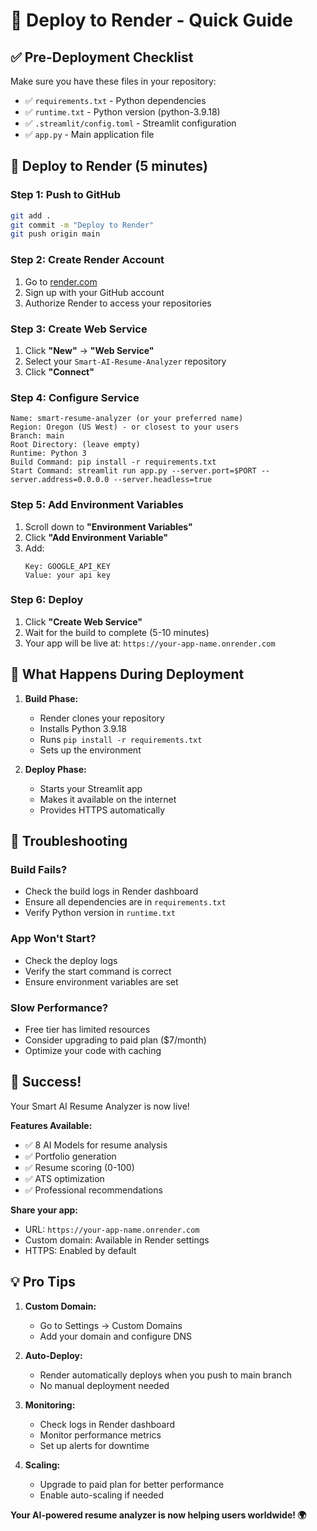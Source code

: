 # 🎨 Deploy to Render - Quick Guide

## ✅ **Pre-Deployment Checklist**

Make sure you have these files in your repository:
- ✅ `requirements.txt` - Python dependencies
- ✅ `runtime.txt` - Python version (python-3.9.18)
- ✅ `.streamlit/config.toml` - Streamlit configuration
- ✅ `app.py` - Main application file

## 🚀 **Deploy to Render (5 minutes)**

### **Step 1: Push to GitHub**
```bash
git add .
git commit -m "Deploy to Render"
git push origin main
```

### **Step 2: Create Render Account**
1. Go to [render.com](https://render.com)
2. Sign up with your GitHub account
3. Authorize Render to access your repositories

### **Step 3: Create Web Service**
1. Click **"New"** → **"Web Service"**
2. Select your `Smart-AI-Resume-Analyzer` repository
3. Click **"Connect"**

### **Step 4: Configure Service**
```
Name: smart-resume-analyzer (or your preferred name)
Region: Oregon (US West) - or closest to your users
Branch: main
Root Directory: (leave empty)
Runtime: Python 3
Build Command: pip install -r requirements.txt
Start Command: streamlit run app.py --server.port=$PORT --server.address=0.0.0.0 --server.headless=true
```

### **Step 5: Add Environment Variables**
1. Scroll down to **"Environment Variables"**
2. Click **"Add Environment Variable"**
3. Add:
   ```
   Key: GOOGLE_API_KEY
   Value: your api key
   ```

### **Step 6: Deploy**
1. Click **"Create Web Service"**
2. Wait for the build to complete (5-10 minutes)
3. Your app will be live at: `https://your-app-name.onrender.com`

## 🎯 **What Happens During Deployment**

1. **Build Phase:**
   - Render clones your repository
   - Installs Python 3.9.18
   - Runs `pip install -r requirements.txt`
   - Sets up the environment

2. **Deploy Phase:**
   - Starts your Streamlit app
   - Makes it available on the internet
   - Provides HTTPS automatically

## 🔧 **Troubleshooting**

### **Build Fails?**
- Check the build logs in Render dashboard
- Ensure all dependencies are in `requirements.txt`
- Verify Python version in `runtime.txt`

### **App Won't Start?**
- Check the deploy logs
- Verify the start command is correct
- Ensure environment variables are set

### **Slow Performance?**
- Free tier has limited resources
- Consider upgrading to paid plan ($7/month)
- Optimize your code with caching

## 🎉 **Success!**

Your Smart AI Resume Analyzer is now live! 

**Features Available:**
- ✅ 8 AI Models for resume analysis
- ✅ Portfolio generation
- ✅ Resume scoring (0-100)
- ✅ ATS optimization
- ✅ Professional recommendations

**Share your app:**
- URL: `https://your-app-name.onrender.com`
- Custom domain: Available in Render settings
- HTTPS: Enabled by default

## 💡 **Pro Tips**

1. **Custom Domain:**
   - Go to Settings → Custom Domains
   - Add your domain and configure DNS

2. **Auto-Deploy:**
   - Render automatically deploys when you push to main branch
   - No manual deployment needed

3. **Monitoring:**
   - Check logs in Render dashboard
   - Monitor performance metrics
   - Set up alerts for downtime

4. **Scaling:**
   - Upgrade to paid plan for better performance
   - Enable auto-scaling if needed

**Your AI-powered resume analyzer is now helping users worldwide! 🌍**
